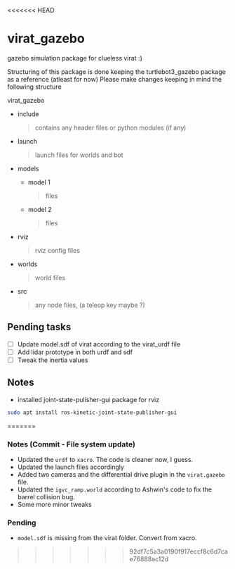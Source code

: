 <<<<<<< HEAD
# virat_gazebo

gazebo simulation package for clueless virat :)

Structuring of this package is done keeping the turtlebot3_gazebo package as a reference (atleast for now)
Please make changes keeping in mind the following structure

virat_gazebo

* include
  > contains any header files or python modules (if any)
  
* launch
  > launch files for worlds and bot
  
* models
  * model 1
    > files
  * model 2
    > files

* rviz
  > rviz config files
  
* worlds
  > world files

* src
  > any node files, (a teleop key maybe ?)

Pending tasks
-------------

- [ ] Update model.sdf of virat according to the virat_urdf file
- [ ] Add lidar prototype in both urdf and sdf
- [ ] Tweak the inertia values

Notes
-----

* installed joint-state-pulisher-gui package for rviz

```bash
sudo apt install ros-kinetic-joint-state-publisher-gui
```
=======
### Notes (Commit - File system update)
- Updated the `urdf` to `xacro`. The code is cleaner now, I guess.
- Updated the launch files accordingly
- Added two cameras and the differential drive plugin in the `virat.gazebo` file.
- Updated the `igvc_ramp.world` according to Ashwin's code to fix the barrel collision bug.
- Some more minor tweaks

### Pending
- `model.sdf` is missing from the virat folder. Convert from xacro.
>>>>>>> 92df7c5a3a0190f917eccf8c6d7cae76888ac12d
